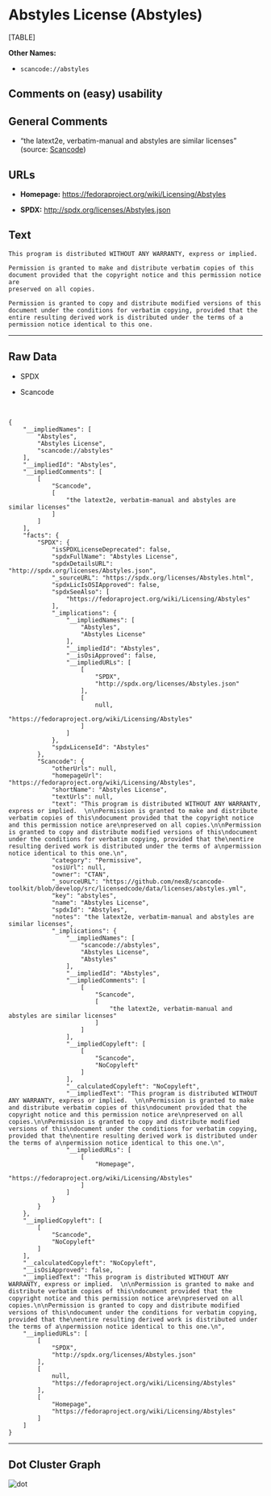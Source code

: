 Abstyles License (Abstyles)
===========================

[TABLE]

**Other Names:**

-   `scancode://abstyles`

Comments on (easy) usability
----------------------------

General Comments
----------------

-   “the latext2e, verbatim-manual and abstyles are similar licenses”
    (source:
    [Scancode](https://github.com/nexB/scancode-toolkit/blob/develop/src/licensedcode/data/licenses/abstyles.yml "Scancode"))

URLs
----

-   **Homepage:** https://fedoraproject.org/wiki/Licensing/Abstyles

-   **SPDX:** http://spdx.org/licenses/Abstyles.json

Text
----

    This program is distributed WITHOUT ANY WARRANTY, express or implied.  

    Permission is granted to make and distribute verbatim copies of this
    document provided that the copyright notice and this permission notice are
    preserved on all copies.

    Permission is granted to copy and distribute modified versions of this
    document under the conditions for verbatim copying, provided that the
    entire resulting derived work is distributed under the terms of a
    permission notice identical to this one.

------------------------------------------------------------------------

Raw Data
--------

-   SPDX

-   Scancode

&nbsp;

    {
        "__impliedNames": [
            "Abstyles",
            "Abstyles License",
            "scancode://abstyles"
        ],
        "__impliedId": "Abstyles",
        "__impliedComments": [
            [
                "Scancode",
                [
                    "the latext2e, verbatim-manual and abstyles are similar licenses"
                ]
            ]
        ],
        "facts": {
            "SPDX": {
                "isSPDXLicenseDeprecated": false,
                "spdxFullName": "Abstyles License",
                "spdxDetailsURL": "http://spdx.org/licenses/Abstyles.json",
                "_sourceURL": "https://spdx.org/licenses/Abstyles.html",
                "spdxLicIsOSIApproved": false,
                "spdxSeeAlso": [
                    "https://fedoraproject.org/wiki/Licensing/Abstyles"
                ],
                "_implications": {
                    "__impliedNames": [
                        "Abstyles",
                        "Abstyles License"
                    ],
                    "__impliedId": "Abstyles",
                    "__isOsiApproved": false,
                    "__impliedURLs": [
                        [
                            "SPDX",
                            "http://spdx.org/licenses/Abstyles.json"
                        ],
                        [
                            null,
                            "https://fedoraproject.org/wiki/Licensing/Abstyles"
                        ]
                    ]
                },
                "spdxLicenseId": "Abstyles"
            },
            "Scancode": {
                "otherUrls": null,
                "homepageUrl": "https://fedoraproject.org/wiki/Licensing/Abstyles",
                "shortName": "Abstyles License",
                "textUrls": null,
                "text": "This program is distributed WITHOUT ANY WARRANTY, express or implied.  \n\nPermission is granted to make and distribute verbatim copies of this\ndocument provided that the copyright notice and this permission notice are\npreserved on all copies.\n\nPermission is granted to copy and distribute modified versions of this\ndocument under the conditions for verbatim copying, provided that the\nentire resulting derived work is distributed under the terms of a\npermission notice identical to this one.\n",
                "category": "Permissive",
                "osiUrl": null,
                "owner": "CTAN",
                "_sourceURL": "https://github.com/nexB/scancode-toolkit/blob/develop/src/licensedcode/data/licenses/abstyles.yml",
                "key": "abstyles",
                "name": "Abstyles License",
                "spdxId": "Abstyles",
                "notes": "the latext2e, verbatim-manual and abstyles are similar licenses",
                "_implications": {
                    "__impliedNames": [
                        "scancode://abstyles",
                        "Abstyles License",
                        "Abstyles"
                    ],
                    "__impliedId": "Abstyles",
                    "__impliedComments": [
                        [
                            "Scancode",
                            [
                                "the latext2e, verbatim-manual and abstyles are similar licenses"
                            ]
                        ]
                    ],
                    "__impliedCopyleft": [
                        [
                            "Scancode",
                            "NoCopyleft"
                        ]
                    ],
                    "__calculatedCopyleft": "NoCopyleft",
                    "__impliedText": "This program is distributed WITHOUT ANY WARRANTY, express or implied.  \n\nPermission is granted to make and distribute verbatim copies of this\ndocument provided that the copyright notice and this permission notice are\npreserved on all copies.\n\nPermission is granted to copy and distribute modified versions of this\ndocument under the conditions for verbatim copying, provided that the\nentire resulting derived work is distributed under the terms of a\npermission notice identical to this one.\n",
                    "__impliedURLs": [
                        [
                            "Homepage",
                            "https://fedoraproject.org/wiki/Licensing/Abstyles"
                        ]
                    ]
                }
            }
        },
        "__impliedCopyleft": [
            [
                "Scancode",
                "NoCopyleft"
            ]
        ],
        "__calculatedCopyleft": "NoCopyleft",
        "__isOsiApproved": false,
        "__impliedText": "This program is distributed WITHOUT ANY WARRANTY, express or implied.  \n\nPermission is granted to make and distribute verbatim copies of this\ndocument provided that the copyright notice and this permission notice are\npreserved on all copies.\n\nPermission is granted to copy and distribute modified versions of this\ndocument under the conditions for verbatim copying, provided that the\nentire resulting derived work is distributed under the terms of a\npermission notice identical to this one.\n",
        "__impliedURLs": [
            [
                "SPDX",
                "http://spdx.org/licenses/Abstyles.json"
            ],
            [
                null,
                "https://fedoraproject.org/wiki/Licensing/Abstyles"
            ],
            [
                "Homepage",
                "https://fedoraproject.org/wiki/Licensing/Abstyles"
            ]
        ]
    }

------------------------------------------------------------------------

Dot Cluster Graph
-----------------

![](../dot/Abstyles.svg "dot")